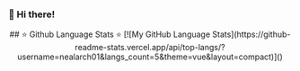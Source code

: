 <!--
**nealarch01/nealarch01** is a ✨ _special_ ✨ repository because its `README.md` (this file) appears on your GitHub profile.

Here are some ideas to get you started:

- 🔭 I’m currently working on ...
- 🌱 I’m currently learning ...
- 👯 I’m looking to collaborate on ...
- 🤔 I’m looking for help with ...
- 💬 Ask me about ...
- 📫 How to reach me: ...
- 😄 Pronouns: ...
- ⚡ Fun fact: ...
-->
### 👋 Hi there!

<p align = "center"> ## ⭐️ Github Language Stats ⭐️
[![My GitHub Language Stats](https://github-readme-stats.vercel.app/api/top-langs/?username=nealarch01&langs_count=5&theme=vue&layout=compact)]() </p>
